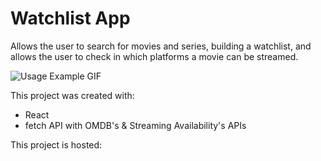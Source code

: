 # Watchlist App

Allows the user to search for movies and series, building a watchlist, and allows the user to check in which platforms a movie can be streamed.

![Usage Example GIF](img/example.gif)

This project was created with: 
* React 
* fetch API with OMDB's & Streaming Availability's APIs

This project is hosted:
